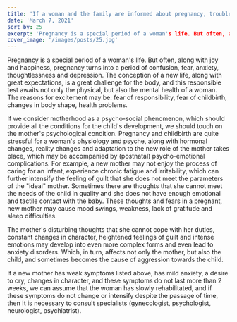 ```yaml
---
title: 'If a woman and the family are informed about pregnancy, trouble and complications can be prevented'
date: 'March 7, 2021'
sort_by: 25
excerpt: 'Pregnancy is a special period of a woman's life. But often, along with joy and happiness...'
cover_image: '/images/posts/25.jpg'
---
```


Pregnancy is a special period of a woman's life. But often, along with joy and happiness, pregnancy turns into a period of confusion, fear, anxiety, thoughtlessness and depression. The conception of a new life, along with great expectations, is a great challenge for the body, and this responsible test awaits not only the physical, but also the mental health of a woman. The reasons for excitement may be: fear of responsibility, fear of childbirth, changes in body shape, health problems.

If we consider motherhood as a psycho-social phenomenon, which should provide all the conditions for the child's development, we should touch on the mother's psychological condition. Pregnancy and childbirth are quite stressful for a woman's physiology and psyche, along with hormonal changes, reality changes and adaptation to the new role of the mother takes place, which may be accompanied by (postnatal) psycho-emotional complications. For example, a new mother may not enjoy the process of caring for an infant, experience chronic fatigue and irritability, which can further intensify the feeling of guilt that she does not meet the parameters of the "ideal" mother. Sometimes there are thoughts that she cannot meet the needs of the child in quality and she does not have enough emotional and tactile contact with the baby. These thoughts and fears in a pregnant, new mother may cause mood swings, weakness, lack of gratitude and sleep difficulties.

The mother's disturbing thoughts that she cannot cope with her duties, constant changes in character, heightened feelings of guilt and intense emotions may develop into even more complex forms and even lead to anxiety disorders. Which, in turn, affects not only the mother, but also the child, and sometimes becomes the cause of aggression towards the child.

If a new mother has weak symptoms listed above, has mild anxiety, a desire to cry, changes in character, and these symptoms do not last more than 2 weeks, we can assume that the woman has slowly rehabilitated, and if these symptoms do not change or intensify despite the passage of time, then It is necessary to consult specialists (gynecologist, psychologist, neurologist, psychiatrist).
